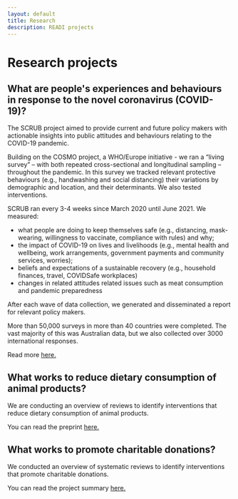 ```yaml
---
layout: default
title: Research
description: READI projects
---
```


# Research projects

## What are people's experiences and behaviours in response to the novel coronavirus (COVID-19)?

The SCRUB project aimed to provide current and future policy makers with actionable insights into public attitudes and behaviours relating to the COVID-19 pandemic.

Building on the COSMO project, a WHO/Europe initiative - we ran a “living survey” – with both repeated cross-sectional and longitudinal sampling – throughout the pandemic. In this survey we tracked relevant protective behaviours (e.g., handwashing and social distancing) their variations by demographic and location, and their determinants. We also tested interventions.

SCRUB ran every 3-4 weeks since March 2020 until June 2021. We measured:

- what people are doing to keep themselves safe (e.g., distancing, mask-wearing, willingness to vaccinate, compliance with rules) and why;
- the impact of COVID-19 on lives and livelihoods (e.g., mental health and wellbeing, work arrangements, government payments and community services, worries);
- beliefs and expectations of a sustainable recovery (e.g., household finances, travel, COVIDSafe workplaces)
- changes in related attitudes related issues such as meat consumption and pandemic preparedness

After each wave of data collection, we generated and disseminated a report for relevant policy makers.

More than 50,000 surveys in more than 40 countries were completed. The vast majority of this was Australian data, but we also collected over 3000 international responses.

Read more [here.](https://www.scrubcovid19.org)

## What works to reduce dietary consumption of animal products?

We are conducting an overview of reviews to identify interventions that reduce dietary consumption of animal products.

You can read the preprint [here.](https://osf.io/mcdsq/)

## What works to promote charitable donations?

We conducted an overview of systematic reviews to identify interventions that promote charitable donations.

You can read the project summary [here.](https://docs.google.com/document/d/1osAwuO1J9L2z3PDGQn6UkFEA-4vs5WV9eJ5hAASnS7o/edit?usp=sharing)
